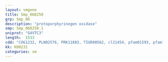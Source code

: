 ```yaml
---
layout: smgene
title: Smp_068250
grp: Smp_06
description: "protoporphyrinogen oxidase"
smp: Smp_068250.1
uniprot: "G4VTC3"
length:  1533
cdd: "COG1232, PLN02576, PRK11883, TIGR00562, cl21454, pfam01593, pfam13450"
kk: K00231
categories: sm
---
```

